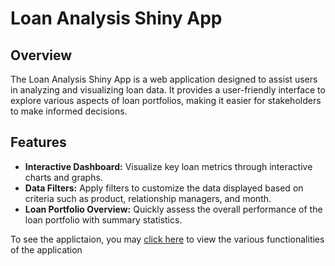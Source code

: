 # Loan Analysis Shiny App

## Overview

The Loan Analysis Shiny App is a web application designed to assist users in analyzing and visualizing loan data. It provides a user-friendly interface to explore various aspects of loan portfolios, making it easier for stakeholders to make informed decisions.

## Features

- **Interactive Dashboard:** Visualize key loan metrics through interactive charts and graphs.
- **Data Filters:** Apply filters to customize the data displayed based on criteria such as product, relationship managers, and month.
- **Loan Portfolio Overview:** Quickly assess the overall performance of the loan portfolio with summary statistics.

To see the applictaion, you may [click here](https://bryan-kanyingi.shinyapps.io/project/) to view the various functionalities of the application

